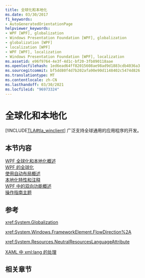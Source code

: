 ```yaml
---
title: 全球化和本地化
ms.date: 03/30/2017
f1_keywords:
- AutoGeneratedOrientationPage
helpviewer_keywords:
- WPF [WPF], globalization
- Windows Presentation Foundation [WPF], globalization
- globalization [WPF]
- localization [WPF]
- WPF [WPF], localization
- Windows Presentation Foundation [WPF], localization
ms.assetid: e96f9764-4e3f-4d1c-bf20-3fb890118aae
ms.openlocfilehash: 1ed6ead64ff82015608ae98ad9d1883cdb4036a3
ms.sourcegitcommit: bf5dd80f4d7b202afa90e90d1148402c5474d826
ms.translationtype: MT
ms.contentlocale: zh-CN
ms.lasthandoff: 03/30/2021
ms.locfileid: "96973324"
---
```

# <a name="globalization-and-localization"></a>全球化和本地化
[!INCLUDE[TLA#tla_winclient](../../../includes/tlasharptla-winclient-md.md)] 广泛支持全球通用的应用程序的开发。  
  
## <a name="in-this-section"></a>本节内容  
 [WPF 全球化和本地化概述](wpf-globalization-and-localization-overview.md)  
 [WPF 的全球化](globalization-for-wpf.md)  
 [使用自动布局概述](use-automatic-layout-overview.md)  
 [本地化特性和注释](localization-attributes-and-comments.md)  
 [WPF 中的双向功能概述](bidirectional-features-in-wpf-overview.md)  
 [操作指南主题](how-to-localize-an-application.md)  
  
## <a name="reference"></a>参考  
 <xref:System.Globalization>  
  
 <xref:System.Windows.FrameworkElement.FlowDirection%2A>  
  
 <xref:System.Resources.NeutralResourcesLanguageAttribute>  
  
 [XAML 中 xml:lang 的处理](/dotnet/desktop-wpf/xaml-services/xml-language-handling)  
  
## <a name="related-sections"></a>相关章节
